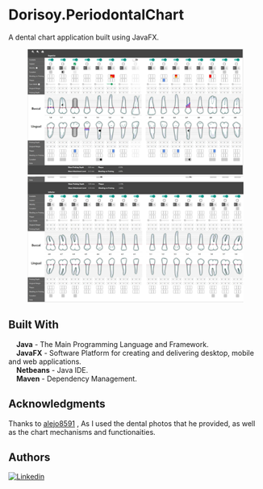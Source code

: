 # Dorisoy.PeriodontalChart

A dental chart application built using JavaFX.

<p align="center">
  <img src="screenshots/1.jpg" height="250"/>
  <img src="screenshots/2.jpg" height="250"/>
</p>

## Built With

&nbsp;&nbsp;&nbsp;&nbsp;**Java** - The Main Programming Language and Framework.  
&nbsp;&nbsp;&nbsp;&nbsp;**JavaFX** - Software Platform for creating and delivering desktop, mobile and web applications.  
&nbsp;&nbsp;&nbsp;&nbsp;**Netbeans** - Java IDE.  
&nbsp;&nbsp;&nbsp;&nbsp;**Maven** - Dependency Management.

## Acknowledgments

Thanks to [alejo8591](https://github.com/alejo8591/periodontal-chart) , As I used the dental photos that he provided, as well as the chart mechanisms and functionaities.

## Authors

[![Linkedin](https://img.shields.io/badge/LinkedIn-0077B5?style=for-the-badge&logo=linkedin&logoColor=white&label=Muhammad%20Ali)](https://linkedin.com/in/zatribune)
